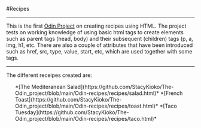 #Recipes
***
This is the first [Odin Project](https://www.theodinproject.com/lessons/foundations-recipes) on creating recipes using HTML. The project tests on working knowledge of using basic html tags to create elements such as parent tags (head, body) and their subsequent (children) tags (p, a, img, h1, etc. There are also a couple of attributes that have been introduced such as href, src, type, value, start, etc, which are used together with some tags.
***

The different receipes created are:
<ul>
*[The Mediteranean Salad](https://github.com/StacyKioko/The-Odin_project/blob/main/Odin-recipes/recipes/salad.html)*
*[French Toast](https://github.com/StacyKioko/The-Odin_project/blob/main/Odin-recipes/recipes/toast.html)*
*[Taco Tuesday](https://github.com/StacyKioko/The-Odin_project/blob/main/Odin-recipes/recipes/taco.html)*
</ul>
